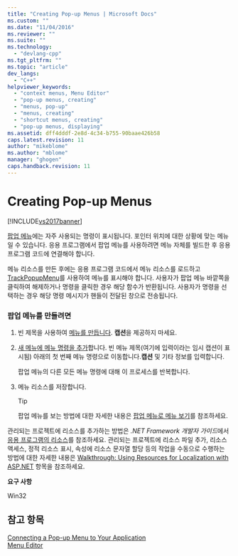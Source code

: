```yaml
---
title: "Creating Pop-up Menus | Microsoft Docs"
ms.custom: ""
ms.date: "11/04/2016"
ms.reviewer: ""
ms.suite: ""
ms.technology: 
  - "devlang-cpp"
ms.tgt_pltfrm: ""
ms.topic: "article"
dev_langs: 
  - "C++"
helpviewer_keywords: 
  - "context menus, Menu Editor"
  - "pop-up menus, creating"
  - "menus, pop-up"
  - "menus, creating"
  - "shortcut menus, creating"
  - "pop-up menus, displaying"
ms.assetid: dff4dddf-2e8d-4c34-b755-90baae426b58
caps.latest.revision: 11
author: "mikeblome"
ms.author: "mblome"
manager: "ghogen"
caps.handback.revision: 11
---
```

# Creating Pop-up Menus
[!INCLUDE[vs2017banner](../assembler/inline/includes/vs2017banner.md)]

[팝업 메뉴](../mfc/menus-mfc.md)에는 자주 사용되는 명령이 표시됩니다. 포인터 위치에 대한 상황에 맞는 메뉴일 수 있습니다. 응용 프로그램에서 팝업 메뉴를 사용하려면 메뉴 자체를 빌드한 후 응용 프로그램 코드에 연결해야 합니다.  
  
 메뉴 리소스를 만든 후에는 응용 프로그램 코드에서 메뉴 리소스를 로드하고 [TrackPopupMenu](http://msdn.microsoft.com/library/windows/desktop/ms648002)를 사용하여 메뉴를 표시해야 합니다. 사용자가 팝업 메뉴 바깥쪽을 클릭하여 해제하거나 명령을 클릭한 경우 해당 함수가 반환됩니다. 사용자가 명령을 선택하는 경우 해당 명령 메시지가 핸들이 전달된 창으로 전송됩니다.  
  
### 팝업 메뉴를 만들려면  
  
1.  빈 제목을 사용하여 [메뉴를 만듭니다](../windows/creating-a-menu.md). **캡션**을 제공하지 마세요.  
  
2.  [새 메뉴에 메뉴 명령을 추가](../windows/adding-commands-to-a-menu.md)합니다. 빈 메뉴 제목\(여기에 입력이라는 임시 캡션이 표시됨\) 아래의 첫 번째 메뉴 명령으로 이동합니다.**캡션** 및 기타 정보를 입력합니다.  
  
     팝업 메뉴의 다른 모든 메뉴 명령에 대해 이 프로세스를 반복합니다.  
  
3.  메뉴 리소스를 저장합니다.  
  
    > [!TIP]
    >  팝업 메뉴를 보는 방법에 대한 자세한 내용은 [팝업 메뉴로 메뉴 보기](../windows/viewing-a-menu-as-a-pop-up-menu.md)를 참조하세요.  
  
 관리되는 프로젝트에 리소스를 추가하는 방법은 *.NET Framework 개발자 가이드*에서 [응용 프로그램의 리소스](../Topic/Resources%20in%20Desktop%20Apps.md)를 참조하세요. 관리되는 프로젝트에 리소스 파일 추가, 리소스 액세스, 정적 리소스 표시, 속성에 리소스 문자열 할당 등의 작업을 수동으로 수행하는 방법에 대한 자세한 내용은 [Walkthrough: Using Resources for Localization with ASP.NET](../Topic/Walkthrough:%20Using%20Resources%20for%20Localization%20with%20ASP.NET.md) 항목을 참조하세요.  
  
 **요구 사항**  
  
 Win32  
  
## 참고 항목  
 [Connecting a Pop\-up Menu to Your Application](../windows/connecting-a-pop-up-menu-to-your-application.md)   
 [Menu Editor](../mfc/menu-editor.md)